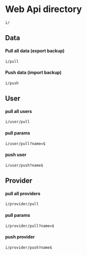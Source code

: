 # Web Api directory
```
i/
```

## Data

#### Pull all data (export backup)
```
i/pull
```

#### Push data (import backup)
```
i/push
```

## User

#### pull all users
```
i/user/pull
```

#### pull params
```
i/user/pull?name=$
```

#### push user
```
i/user/push?name$
```

## Provider

#### pull all providers
```
i/provider/pull
```

#### pull  params
```
i/provider/pull?name=$
```

#### push provider
```
i/provider/push?name$
```
